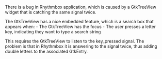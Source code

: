 There is a bug in Rhythmbox application, which is caused by a GtkTreeView widget that is catching the same signal twice.

The GtkTreeView has a nice embedded feature, which is a search box that appears when:
	- The GtkTreeView has the focus
	- The user presses a letter key, indicating they want to type a search string

This requires the GtkTreeView to listen to the key_pressed signal. The problem is that in Rhythmbox it is answering to the signal twice, thus adding double letters to the associated GtkEntry.
